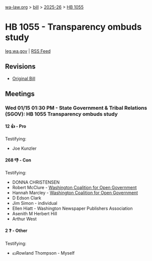 [wa-law.org](/) > [bill](/bill/) > [2025-26](/bill/2025-26/) > [HB 1055](/bill/2025-26/hb/1055/)

# HB 1055 - Transparency ombuds study
[leg.wa.gov](https://app.leg.wa.gov/billsummary?BillNumber=1055&Year=2025&Initiative=false) | [RSS Feed](./rss.xml)

## Revisions
* [Original Bill](1/)

## Meetings
### Wed 01/15 01:30 PM - State Government & Tribal Relations (SGOV): HB 1055 Transparency ombuds study
#### 12 👍 - Pro
Testifying:
* Joe Kunzler

#### 268 👎 - Con
Testifying:
* DONNA CHRISTENSEN
* Robert McClure - [Washington Coalition for Open Government](/org/washington_coalition_for_open_government/)
* Hannah Marcley - [Washington Coalition for Open Government](/org/washington_coalition_for_open_government/)
* D Edson Clark
* Jim Simon - individual
* Ellen Hiatt - Washington Newspaper Publishers Association
* Asenith M Herbert Hill
* Arthur West

#### 2 ❓ - Other
Testifying:
* 💵Rowland Thompson - Myself
